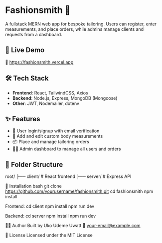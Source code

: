 # Fashionsmith 👔

A fullstack MERN web app for bespoke tailoring. Users can register, enter measurements, and place orders, while admins manage clients and requests from a dashboard.

## 🚀 Live Demo

🔗 https://fashionsmith.vercel.app

## 🛠️ Tech Stack

- **Frontend**: React, TailwindCSS, Axios
- **Backend**: Node.js, Express, MongoDB (Mongoose)
- **Other**: JWT, Nodemailer, dotenv

## ✨ Features

- 🔐 User login/signup with email verification
- 📏 Add and edit custom body measurements
- 📦 Place and manage tailoring orders
- 🧑‍💼 Admin dashboard to manage all users and orders

## 📁 Folder Structure

root/
├── client/ # React frontend
├── server/ # Express API

🧪 Installation
bash
git clone https://github.com/yourusername/fashionsmith.git
cd fashionsmith
npm install

Frontend:
cd client
npm install
npm run dev

Backend:
cd server
npm install
npm run dev

👨‍💻 Author
Built by Uko Udeme Uwatt
📧 your-email@example.com

📄 License
Licensed under the MIT License
